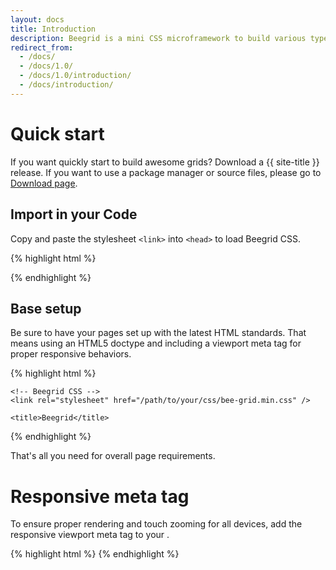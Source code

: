 ```yaml
---
layout: docs
title: Introduction
description: Beegrid is a mini CSS microframework to build various types of grids thanks to a twelve column system, five default responsive tiers, Sass variables and mixins, and dozens of predefined classes to organize your content easily.
redirect_from:
  - /docs/
  - /docs/1.0/
  - /docs/1.0/introduction/
  - /docs/introduction/
---
```


# Quick start

If you want quickly start to build awesome grids? Download a {{ site-title }} release. If you want to use a package manager or source files, please go to <a href="{{ site.base_url }}/docs/download/">Download page</a>.

## Import in your Code
Copy and paste the stylesheet `<link>` into `<head>` to load Beegrid CSS.

{% highlight html %}
<link rel="stylesheet" href="/path/to/your/css/bee-grid.min.css" />
{% endhighlight %}

## Base setup

Be sure to have your pages set up with the latest HTML standards. That means using an HTML5 doctype and including a viewport meta tag for proper responsive behaviors.

{% highlight html %}
<!doctype html>
<html lang="en">
  <head>
    <!-- Required meta tags -->
    <meta charset="utf-8">
    <meta name="viewport" content="width=device-width, initial-scale=1, shrink-to-fit=no">

    <!-- Beegrid CSS -->
    <link rel="stylesheet" href="/path/to/your/css/bee-grid.min.css" />

    <title>Beegrid</title>
  </head>
  <body>
  </body>
</html>
{% endhighlight %}

That's all you need for overall page requirements.

# Responsive meta tag
To ensure proper rendering and touch zooming for all devices, add the responsive viewport meta tag to your <head>.

{% highlight html %}
<meta name="viewport" content="width=device-width, initial-scale=1, shrink-to-fit=no">
{% endhighlight %}